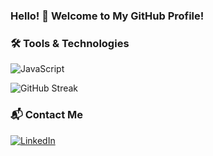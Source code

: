 ### Hello! 👋 Welcome to My GitHub Profile!
### 🛠 Tools & Technologies
![JavaScript](https://i.imgur.com/yourCustomCircularBadge.png)


![GitHub Streak](https://github-readme-streak-stats.herokuapp.com/?user=username&theme=tokyonight)
### 📬 Contact Me
[![LinkedIn](https://img.shields.io/badge/LinkedIn-blue?logo=linkedin&logoColor=white)](https://www.linkedin.com/in/kristoferbirgir/)
